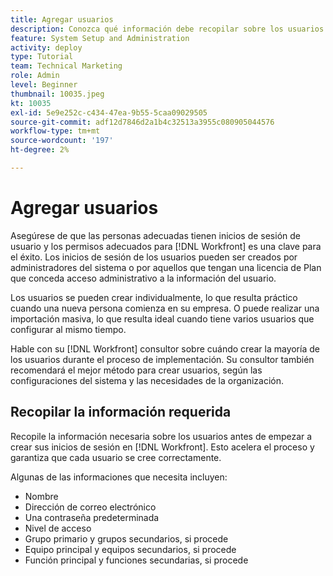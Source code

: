 ```yaml
---
title: Agregar usuarios
description: Conozca qué información debe recopilar sobre los usuarios antes de crear perfiles de usuario.
feature: System Setup and Administration
activity: deploy
type: Tutorial
team: Technical Marketing
role: Admin
level: Beginner
thumbnail: 10035.jpeg
kt: 10035
exl-id: 5e9e252c-c434-47ea-9b55-5caa09029505
source-git-commit: adf12d7846d2a1b4c32513a3955c080905044576
workflow-type: tm+mt
source-wordcount: '197'
ht-degree: 2%

---
```


# Agregar usuarios

Asegúrese de que las personas adecuadas tienen inicios de sesión de usuario y los permisos adecuados para [!DNL Workfront] es una clave para el éxito. Los inicios de sesión de los usuarios pueden ser creados por administradores del sistema o por aquellos que tengan una licencia de Plan que conceda acceso administrativo a la información del usuario.

Los usuarios se pueden crear individualmente, lo que resulta práctico cuando una nueva persona comienza en su empresa. O puede realizar una importación masiva, lo que resulta ideal cuando tiene varios usuarios que configurar al mismo tiempo.

Hable con su [!DNL Workfront] consultor sobre cuándo crear la mayoría de los usuarios durante el proceso de implementación. Su consultor también recomendará el mejor método para crear usuarios, según las configuraciones del sistema y las necesidades de la organización.

## Recopilar la información requerida

Recopile la información necesaria sobre los usuarios antes de empezar a crear sus inicios de sesión en [!DNL Workfront]. Esto acelera el proceso y garantiza que cada usuario se cree correctamente.

Algunas de las informaciones que necesita incluyen:

* Nombre
* Dirección de correo electrónico
* Una contraseña predeterminada
* Nivel de acceso
* Grupo primario y grupos secundarios, si procede
* Equipo principal y equipos secundarios, si procede
* Función principal y funciones secundarias, si procede
